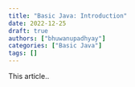```yaml
---
title: "Basic Java: Introduction"
date: 2022-12-25
draft: true
authors: ["bhuwanupadhyay"]
categories: ["Basic Java"]
tags: []
---
```


This article..

<!--more-->

